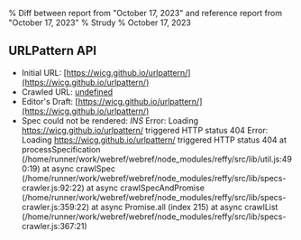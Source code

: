 % Diff between report from "October 17, 2023" and reference report from "October 17, 2023"
% Strudy
% October 17, 2023

## URLPattern API

- Initial URL: [https://wicg.github.io/urlpattern/](https://wicg.github.io/urlpattern/)
- Crawled URL: [undefined](undefined)
- Editor's Draft: [https://wicg.github.io/urlpattern/](https://wicg.github.io/urlpattern/)
- Spec could not be rendered: *INS* Error: Loading https://wicg.github.io/urlpattern/ triggered HTTP status 404 Error: Loading https://wicg.github.io/urlpattern/ triggered HTTP status 404
    at processSpecification (/home/runner/work/webref/webref/node_modules/reffy/src/lib/util.js:490:19)
    at async crawlSpec (/home/runner/work/webref/webref/node_modules/reffy/src/lib/specs-crawler.js:92:22)
    at async crawlSpecAndPromise (/home/runner/work/webref/webref/node_modules/reffy/src/lib/specs-crawler.js:359:22)
    at async Promise.all (index 215)
    at async crawlList (/home/runner/work/webref/webref/node_modules/reffy/src/lib/specs-crawler.js:367:21)



